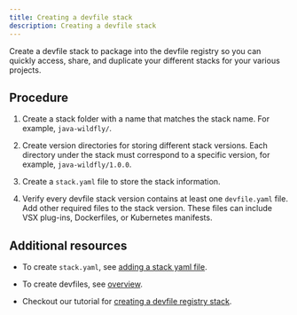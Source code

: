 ```yaml
---
title: Creating a devfile stack
description: Creating a devfile stack
---
```


Create a devfile stack to package into the devfile registry so you can
quickly access, share, and duplicate your different stacks for your
various projects.

## Procedure

1. Create a stack folder with a name that matches the stack name. For
    example, `java-wildfly/`.

2. Create version directories for storing different stack versions.
    Each directory under the stack must correspond to a specific
    version, for example, `java-wildfly/1.0.0`.

3. Create a `stack.yaml` file to store the stack information.

4. Verify every devfile stack version contains at least one
    `devfile.yaml` file. Add other required files to the stack version.
    These files can include VSX plug-ins, Dockerfiles, or Kubernetes
    manifests.

## Additional resources

- To create `stack.yaml`, see [adding a stack yaml file](./adding-a-stack-yaml-file).

- To create devfiles, see [overview](./overview).

- Checkout our tutorial for [creating a devfile registry stack](./tutorial-create-a-new-devfile-stack).
